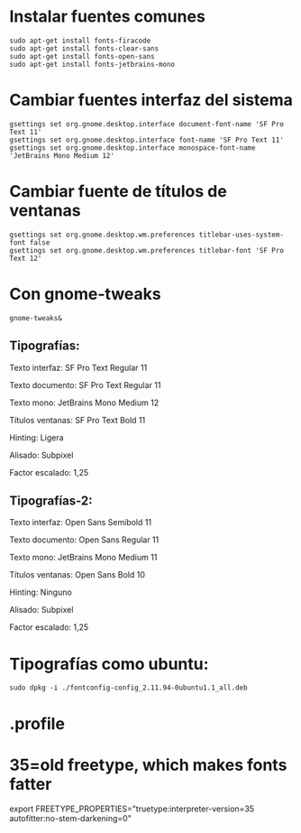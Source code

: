 # Instalar fuentes comunes

    sudo apt-get install fonts-firacode
    sudo apt-get install fonts-clear-sans
    sudo apt-get install fonts-open-sans
    sudo apt-get install fonts-jetbrains-mono


# Cambiar fuentes interfaz del sistema
    gsettings set org.gnome.desktop.interface document-font-name 'SF Pro Text 11'
    gsettings set org.gnome.desktop.interface font-name 'SF Pro Text 11'
    gsettings set org.gnome.desktop.interface monospace-font-name 'JetBrains Mono Medium 12'


# Cambiar fuente de títulos de ventanas
    gsettings set org.gnome.desktop.wm.preferences titlebar-uses-system-font false
    gsettings set org.gnome.desktop.wm.preferences titlebar-font 'SF Pro Text 12'




# Con gnome-tweaks

    gnome-tweaks&

## Tipografías:
Texto interfaz: SF Pro Text Regular 11

Texto documento: SF Pro Text Regular 11

Texto mono: JetBrains Mono Medium 12

Títulos ventanas: SF Pro Text Bold 11

Hinting: Ligera

Alisado: Subpixel

Factor escalado: 1,25



## Tipografías-2:
Texto interfaz: Open Sans Semibold 11

Texto documento: Open Sans Regular 11

Texto mono: JetBrains Mono Medium 11

Títulos ventanas: Open Sans Bold 10

Hinting: Ninguno

Alisado: Subpixel

Factor escalado: 1,25



# Tipografías como ubuntu:
    sudo dpkg -i ./fontconfig-config_2.11.94-0ubuntu1.1_all.deb 


# .profile

# 35=old freetype, which makes fonts fatter
export FREETYPE_PROPERTIES="truetype:interpreter-version=35 autofitter:no-stem-darkening=0"



